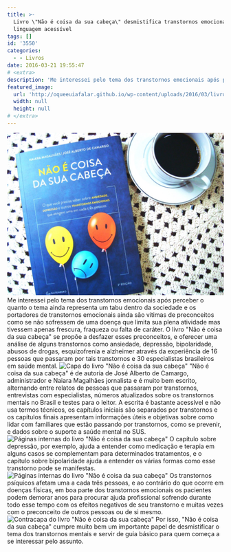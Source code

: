 ```yaml
---
title: >-
  Livro \"Não é coisa da sua cabeça\" desmistifica transtornos emocionais com
  linguagem acessível
tags: []
id: '3550'
categories:
  - - Livros
date: 2016-03-21 19:55:47
# <extra>
description: 'Me interessei pelo tema dos transtornos emocionais após perceber o quanto o tema ainda representa um tabu dentro da sociedade e os portadores de transtornos emocionais ainda são vítimas de preconceitos como se não sofressem de uma doença que limita sua plena atividade mas tivessem apenas frescura, fraqueza ou falta de caráter. O livro &#8220;Não é coisa da sua cabeça&#8221; se propõe a desfazer esses preconceitos, e oferecer uma análise de alguns transtornos como ansiedade, depressão, bipolaridade, abusos de drogas, esquizofrenia e alzheimer através da experiência de 16 pessoas que passaram por tais transtornos e 30 especialistas brasileiros em saúde mental. &#8220;Não é coisa da sua cabeça&#8221; é de autoria de José Alberto de Camargo, administrador e Naiara Magalhães jornalista e é muito bem escrito, alternando entre relatos de pessoas que passaram por transtornos, entrevistas com especialistas, números atualizados sobre &hellip;'
featured_image: 
  url: 'http://oqueeuiafalar.github.io/wp-content/uploads/2016/03/livro-nao-e-coisa-da-sua-cabeca-resenha-1024x768.jpg'
  width: null
  height: null
# </extra>
---
```


![Capa do Livro "Não é coisa da sua cabeça" ](/wp-content/uploads/2016/03/livro-nao-e-coisa-da-sua-cabeca-resenha-1024x768.jpg) Me interessei pelo tema dos transtornos emocionais após perceber o quanto o tema ainda representa um tabu dentro da sociedade e os portadores de transtornos emocionais ainda são vítimas de preconceitos como se não sofressem de uma doença que limita sua plena atividade mas tivessem apenas frescura, fraqueza ou falta de caráter. O livro "Não é coisa da sua cabeça" se propõe a desfazer esses preconceitos, e oferecer uma análise de alguns transtornos como ansiedade, depressão, bipolaridade, abusos de drogas, esquizofrenia e alzheimer através da experiência de 16 pessoas que passaram por tais transtornos e 30 especialistas brasileiros em saúde mental. ![Capa do livro "Não é coisa da sua cabeça" ](/wp-content/uploads/2016/03/capa-livro-nao-e-coisa-da-sua-cabecao-1024x768.jpg) "Não é coisa da sua cabeça" é de autoria de José Alberto de Camargo, administrador e Naiara Magalhães jornalista e é muito bem escrito, alternando entre relatos de pessoas que passaram por transtornos, entrevistas com especialistas, números atualizados sobre os transtornos mentais no Brasil e testes para o leitor. A escrita é bastante acessível e não usa termos técnicos, os capítulos iniciais são separados por transtornos e os capítulos finais apresentam informações úteis e objetivas sobre como lidar com familiares que estão passando por transtornos, como se prevenir, e dados sobre o suporte a saúde mental no SUS. ![Páginas internas do livro "Não é coisa da sua cabeça"](/wp-content/uploads/2016/03/paginas-internas-livro-nao-e-coisa-da-sua-cabeca-resenha-1024x768.jpg) O capítulo sobre depressão, por exemplo, ajuda a entender como medicação e terapia em alguns casos se complementam para determinados tratamentos, e o capítulo sobre bipolaridade ajuda a entender os várias formas como esse transtorno pode se manifestas. ![Páginas internas do livro "Não é coisa da sua cabeça"](/wp-content/uploads/2016/03/paginas-internas-livro-nao-e-coisa-da-sua-cabeca-1024x768.jpg) Os transtornos psíquicos afetam uma a cada três pessoas, e ao contrário do que ocorre em doenças físicas, em boa parte dos transtornos emocionais os pacientes podem demorar anos para procurar ajuda profissional sofrendo durante todo esse tempo com os efeitos negativos de seu transtorno e muitas vezes com o preconceito de outros pessoas ou de si mesmo. ![Contracapa do livro "Não é coisa da sua cabeça" ](/wp-content/uploads/2016/03/contracapa-livro-nao-e-coisa-da-sua-cabeca-1024x768.jpg) Por isso, "Não é coisa da sua cabeça" cumpre muito bem um importante papel de desmistificar o tema dos transtornos mentais e servir de guia básico para quem começa a se interessar pelo assunto.
